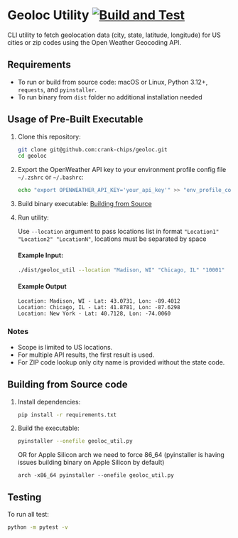 # Geoloc Utility [![Build and Test](https://github.com/crank-chips/geoloc/actions/workflows/build_test.yml/badge.svg?branch=main&event=push)](https://github.com/crank-chips/geoloc/actions/workflows/build_test.yml)

CLI utility to fetch geolocation data (city, state, latitude, longitude) for US cities or zip codes using the Open Weather Geocoding API.

## Requirements
- To run or build from source code: macOS or Linux, Python 3.12+, `requests`, and `pyinstaller`.
- To run binary from `dist` folder no additional installation needed

## Usage of Pre-Built Executable
1. Clone this repository:
   ```bash
   git clone git@github.com:crank-chips/geoloc.git
   cd geoloc
2. Export the OpenWeather API key to your environment profile config file `~/.zshrc` or `~/.bashrc`:
   ```bash
   echo "export OPENWEATHER_API_KEY='your_api_key'" >> "env_profile_config_file"
3. Build binary executable: [Building from Source](#building-from-source-code)
4. Run utility:

   Use `--location` argument to pass locations list in format `"Location1" "Location2" "LocationN"`, locations must be separated by space
   
     #### Example Input:
      ```bash
     ./dist/geoloc_util --location "Madison, WI" "Chicago, IL" "10001"
      ```
     #### Example Output
      ```
      Location: Madison, WI - Lat: 43.0731, Lon: -89.4012
      Location: Chicago, IL - Lat: 41.8781, Lon: -87.6298
      Location: New York - Lat: 40.7128, Lon: -74.0060
      ```

### Notes
- Scope is limited to US locations.
- For multiple API results, the first result is used.
- For ZIP code lookup only city name is provided without the state code.

## Building from Source code

1. Install dependencies:
   ```bash
   pip install -r requirements.txt
2. Build the executable:
   ```bash
   pyinstaller --onefile geoloc_util.py
   ```
   OR for Apple Silicon arch we need to force 86_64 (pyinstaller is having issues building binary on Apple Silicon by default)
   ```
   arch -x86_64 pyinstaller --onefile geoloc_util.py
   ```

## Testing
To run all test:
```bash
python -m pytest -v
```